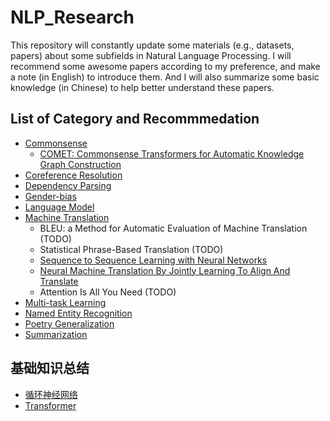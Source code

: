 # NLP_Research
This repository will constantly update some materials (e.g., datasets, papers) about some subfields in Natural Language Processing. I will recommend some awesome papers according to my preference, and make a note (in English) to introduce them. And I will also summarize some basic knowledge (in Chinese) to help better understand these papers.

## List of Category and Recommmedation
- [Commonsense](https://adacheng.github.io/nlp_research/2019/11/02/Commonsense/)
    + [COMET: Commonsense Transformers for Automatic Knowledge Graph Construction](https://adacheng.github.io/paper_note/2019/11/02/COMET-Commonsense-Transformers-for-Automatic-Knowledge-Graph/)
- [Coreference Resolution](https://adacheng.github.io/nlp_research/2019/11/02/Coreference-Resolution/)
- [Dependency Parsing](https://adacheng.github.io/nlp_research/2019/11/02/Dependency-Parsing/)
- [Gender-bias](https://adacheng.github.io/nlp_research/2019/11/02/Gender-bias/)
- [Language Model](https://adacheng.github.io/nlp_research/2019/11/02/Language-Model/)
- [Machine Translation](https://adacheng.github.io/nlp_research/2019/11/02/Machine-Translation/)
    + BLEU: a Method for Automatic Evaluation of Machine Translation (TODO)
    + Statistical Phrase-Based Translation (TODO)
    + [Sequence to Sequence Learning with Neural Networks](https://adacheng.github.io/paper_note/2019/06/11/Sequence-to-Sequence-Learning-with-Neural-Networks/)
    + [Neural Machine Translation By Jointly Learning To Align And Translate](https://adacheng.github.io/paper_note/2019/06/13/Neural-Machine-Traslation-By-Jointly-Learning-To-Align-And-Translate/)
    + Attention Is All You Need (TODO)
- [Multi-task Learning](https://adacheng.github.io/nlp_research/2019/11/02/Multi-task-Learning/)
- [Named Entity Recognition](https://adacheng.github.io/nlp_research/2019/11/02/Named-Entity-Recognition/)
- [Poetry Generalization](https://adacheng.github.io/nlp_research/2019/11/02/Poetry-Generalization/)
- [Summarization](https://adacheng.github.io/nlp_research/2019/11/02/Summarization/)

## 基础知识总结
- [循环神经网络](https://github.com/AdaCheng/Research_Notes/blob/master/Notes/%E5%BE%AA%E7%8E%AF%E7%A5%9E%E7%BB%8F%E7%BD%91%E7%BB%9C/RNN/RNN.md)
- [Transformer](https://adacheng.github.io/survey/2019/05/29/Transformer/)



